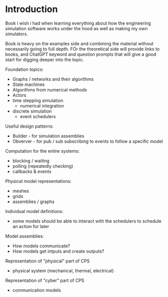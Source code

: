 # Introduction

Book i wish i had when learning everything about how the engineering simulation software works under the hood as well as making my own simulators.

Book is heavy on the examples side and combining the material without necessarily going to full depth. FOr the theoretical side will provide links to books, and ChatGPT keyword and question prompts that will give a good start for digging deeper into the topic.


Foundation topics:
- Graphs / networks and their algorithms
- State machines
- Algorithms from numerical methods
- Actors
- time stepping simulation
    - numerical integration
- discrete simulation
    - event schedulers

Useful design patterns:
- Builder - for simulation assemblies
- Obverver - for pub / sub subscribing to events
to follow a specific model

Computation for the entire systems:
- blocking / waiting
- polling (repeatedly checking)
- callbacks & events

Physical model representations:
- meshes 
- grids
- assemblies / graphs

Individual model definitions:
- some models should be able to interact with the schedulers
to schedule an action for later

Model assemblies:
- How models communicate?
- How models get intputs and create outputs?

Representation of "physical" part of CPS
- physical system (mechanical, thermal, electrical)

Representation of "cyber" part of CPS
- communication models






